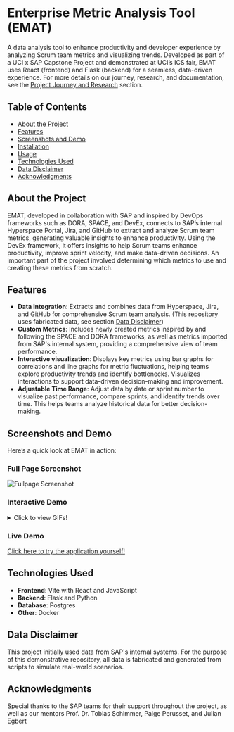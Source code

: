 # Enterprise Metric Analysis Tool (EMAT)

A data analysis tool to enhance productivity and developer experience by analyzing Scrum team metrics and visualizing trends. Developed as part of a UCI x SAP Capstone Project and demonstrated at UCI’s ICS fair, EMAT uses React (frontend) and Flask (backend) for a seamless, data-driven experience. For more details on our journey, research, and documentation, see the [Project Journey and Research](#project-journey-and-research) section.

## Table of Contents

- [About the Project](#about-the-project)
- [Features](#features)
- [Screenshots and Demo](#screenshots-and-demo)
- [Installation](#installation)
- [Usage](#usage)
- [Technologies Used](#technologies-used)
- [Data Disclaimer](#data-disclaimer)
- [Acknowledgments](#acknowledgments)

## About the Project

EMAT, developed in collaboration with SAP and inspired by DevOps frameworks such as DORA, SPACE, and DevEx, connects to SAP’s internal Hyperspace Portal, Jira, and GitHub to extract and analyze Scrum team metrics, generating valuable insights to enhance productivity. Using the DevEx framework, it offers insights to help Scrum teams enhance productivity, improve sprint velocity, and make data-driven decisions. An important part of the project involved determining which metrics to use and creating these metrics from scratch.

## Features

- **Data Integration**: Extracts and combines data from Hyperspace, Jira, and GitHub for comprehensive Scrum team analysis. (This repository uses fabricated data, see section [Data Disclaimer](#data-disclaimer))
- **Custom Metrics**: Includes newly created metrics inspired by and following the SPACE and DORA frameworks, as well as metrics imported from SAP's internal system, providing a comprehensive view of team performance.
- **Interactive visualization**: Displays key metrics using bar graphs for correlations and line graphs for metric fluctuations, helping teams explore productivity trends and identify bottlenecks. Visualizes interactions to support data-driven decision-making and improvement.
- **Adjustable Time Range**: Adjust data by date or sprint number to visualize past performance, compare sprints, and identify trends over time. This helps teams analyze historical data for better decision-making.

## Screenshots and Demo

Here’s a quick look at EMAT in action:

### Full Page Screenshot

![Fullpage Screenshot](https://github.com/user-attachments/assets/71df56a5-4580-4767-be3a-c55a682cf5d8)

### Interactive Demo

<details>
<summary>Click to view GIFs!</summary>

### Adjust Sprint Range (with sprint number or date)

![Recording2024-11-21233522-ezgif com-video-to-gif-converter](https://github.com/user-attachments/assets/110e36a2-4a5b-4b5e-870a-8d24ddfcf90c)

### Correlations Bar Graph

![Recording2024-11-21233625-ezgif com-video-to-gif-converter](https://github.com/user-attachments/assets/ce23284f-17b6-47b7-b8f8-a9981edb404f)

### Data Points Line Graph

![Recording2024-11-21233732-ezgif com-video-to-gif-converter](https://github.com/user-attachments/assets/63438c05-fbfe-4175-b681-e28bb2bdaa67)

</details>

### Live Demo

[Click here to try the application yourself!](https://enterprise-metric-analysis-tool.onrender.com/)

## Technologies Used

- **Frontend**: Vite with React and JavaScript
- **Backend**: Flask and Python
- **Database**: Postgres
- **Other**: Docker

## Data Disclaimer

This project initially used data from SAP's internal systems. For the purpose of this demonstrative repository, all data is fabricated and generated from scripts to simulate real-world scenarios.

## Acknowledgments

Special thanks to the SAP teams for their support throughout the project, as well as our mentors Prof. Dr. Tobias Schimmer, Paige Perusset, and Julian Egbert

